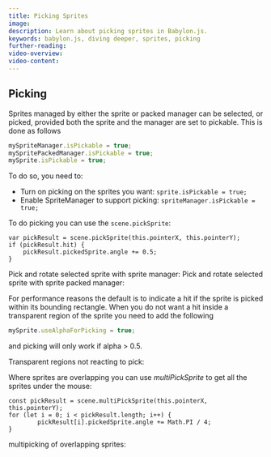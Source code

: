 ```yaml
---
title: Picking Sprites
image: 
description: Learn about picking sprites in Babylon.js.
keywords: babylon.js, diving deeper, sprites, picking
further-reading:
video-overview:
video-content:
---
```


## Picking
Sprites managed by either the sprite or packed manager can be selected, or picked, provided both the sprite and the manager are set to pickable. This is done as follows

```javascript
mySpriteManager.isPickable = true;
mySpritePackedManager.isPickable = true;
mySprite.isPickable = true;
```

To do so, you need to:
- Turn on picking on the sprites you want: `sprite.isPickable = true;`
- Enable SpriteManager to support picking: `spriteManager.isPickable = true;`

To do picking you can use the `scene.pickSprite`:

```
var pickResult = scene.pickSprite(this.pointerX, this.pointerY);
if (pickResult.hit) {
	pickResult.pickedSprite.angle += 0.5;
}
```

Pick and rotate selected sprite with sprite manager: <Playground id="#YCY2IL#9" title="Pick And Rotate A Selected Sprite" description="Simple example of picking a sprite and rotating it." isMain={true} category="Sprites"/>
Pick and rotate selected sprite with sprite packed manager: <Playground id="#YCY2IL#10" title="Pick and Rotate A Selected Sprite With Sprite Packed Manager" description="Simple example of selecting a sprite from a sprite packed manager and rotating it."/>

For performance reasons the default is to indicate a hit if the sprite is picked within its bounding rectangle. When you do not want a hit inside a transparent region of the sprite you need to add the following
```javascript
mySprite.useAlphaForPicking = true;
```
and picking will only work if alpha > 0.5.

Transparent regions not reacting to pick: <Playground id="#YCY2IL#11" title="Transparent Regions No Picking" description="Simple example showing how you cannot pick transparent regions of sprites."/>


Where sprites are overlapping you can use *multiPickSprite* to get all the sprites under the mouse:

```
const pickResult = scene.multiPickSprite(this.pointerX, this.pointerY);
for (let i = 0; i < pickResult.length; i++) {
    	pickResult[i].pickedSprite.angle += Math.PI / 4;
}
```

multipicking of overlapping sprites: <Playground id="#YCY2IL#12" title="Multipicking Overlapping Sprites" description="Simple example of multipicking of overlapping sprites."/>